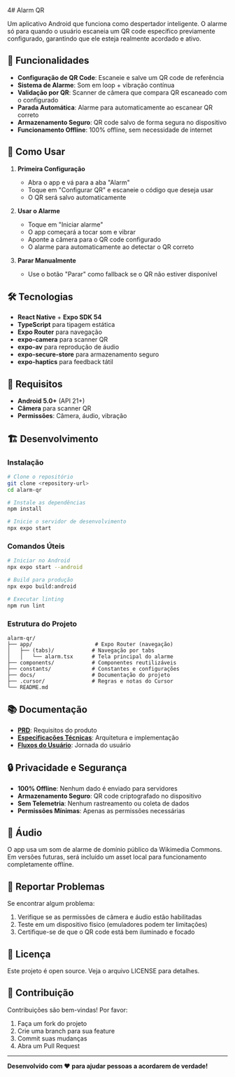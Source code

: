 4# Alarm QR

Um aplicativo Android que funciona como despertador inteligente. O alarme só para quando o usuário escaneia um QR code específico previamente configurado, garantindo que ele esteja realmente acordado e ativo.

## 🎯 Funcionalidades

- **Configuração de QR Code**: Escaneie e salve um QR code de referência
- **Sistema de Alarme**: Som em loop + vibração contínua
- **Validação por QR**: Scanner de câmera que compara QR escaneado com o configurado
- **Parada Automática**: Alarme para automaticamente ao escanear QR correto
- **Armazenamento Seguro**: QR code salvo de forma segura no dispositivo
- **Funcionamento Offline**: 100% offline, sem necessidade de internet

## 🚀 Como Usar

1. **Primeira Configuração**
   - Abra o app e vá para a aba "Alarm"
   - Toque em "Configurar QR" e escaneie o código que deseja usar
   - O QR será salvo automaticamente

2. **Usar o Alarme**
   - Toque em "Iniciar alarme"
   - O app começará a tocar som e vibrar
   - Aponte a câmera para o QR code configurado
   - O alarme para automaticamente ao detectar o QR correto

3. **Parar Manualmente**
   - Use o botão "Parar" como fallback se o QR não estiver disponível

## 🛠️ Tecnologias

- **React Native** + **Expo SDK 54**
- **TypeScript** para tipagem estática
- **Expo Router** para navegação
- **expo-camera** para scanner QR
- **expo-av** para reprodução de áudio
- **expo-secure-store** para armazenamento seguro
- **expo-haptics** para feedback tátil

## 📱 Requisitos

- **Android 5.0+** (API 21+)
- **Câmera** para scanner QR
- **Permissões**: Câmera, áudio, vibração

## 🏗️ Desenvolvimento

### Instalação
```bash
# Clone o repositório
git clone <repository-url>
cd alarm-qr

# Instale as dependências
npm install

# Inicie o servidor de desenvolvimento
npx expo start
```

### Comandos Úteis
```bash
# Iniciar no Android
npx expo start --android

# Build para produção
npx expo build:android

# Executar linting
npm run lint
```

### Estrutura do Projeto
```
alarm-qr/
├── app/                    # Expo Router (navegação)
│   ├── (tabs)/            # Navegação por tabs
│   │   └── alarm.tsx      # Tela principal do alarme
├── components/            # Componentes reutilizáveis
├── constants/             # Constantes e configurações
├── docs/                  # Documentação do projeto
├── .cursor/               # Regras e notas do Cursor
└── README.md
```

## 📚 Documentação

- **[PRD](docs/PRD.md)**: Requisitos do produto
- **[Especificações Técnicas](docs/TECHNICAL_SPECS.md)**: Arquitetura e implementação
- **[Fluxos do Usuário](docs/USER_FLOWS.md)**: Jornada do usuário

## 🔒 Privacidade e Segurança

- **100% Offline**: Nenhum dado é enviado para servidores
- **Armazenamento Seguro**: QR code criptografado no dispositivo
- **Sem Telemetria**: Nenhum rastreamento ou coleta de dados
- **Permissões Mínimas**: Apenas as permissões necessárias

## 🎵 Áudio

O app usa um som de alarme de domínio público da Wikimedia Commons. Em versões futuras, será incluído um asset local para funcionamento completamente offline.

## 🐛 Reportar Problemas

Se encontrar algum problema:
1. Verifique se as permissões de câmera e áudio estão habilitadas
2. Teste em um dispositivo físico (emuladores podem ter limitações)
3. Certifique-se de que o QR code está bem iluminado e focado

## 📄 Licença

Este projeto é open source. Veja o arquivo LICENSE para detalhes.

## 🤝 Contribuição

Contribuições são bem-vindas! Por favor:
1. Faça um fork do projeto
2. Crie uma branch para sua feature
3. Commit suas mudanças
4. Abra um Pull Request

---

**Desenvolvido com ❤️ para ajudar pessoas a acordarem de verdade!**